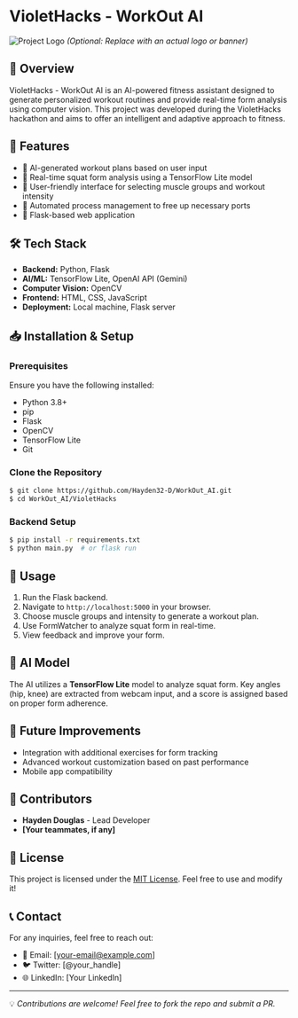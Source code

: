 # VioletHacks - WorkOut AI

![Project Logo](https://your-logo-url.com) *(Optional: Replace with an actual logo or banner)*

## 📌 Overview
VioletHacks - WorkOut AI is an AI-powered fitness assistant designed to generate personalized workout routines and provide real-time form analysis using computer vision. This project was developed during the VioletHacks hackathon and aims to offer an intelligent and adaptive approach to fitness.

## 🚀 Features
- 🔹 AI-generated workout plans based on user input
- 🔹 Real-time squat form analysis using a TensorFlow Lite model
- 🔹 User-friendly interface for selecting muscle groups and workout intensity
- 🔹 Automated process management to free up necessary ports
- 🔹 Flask-based web application

## 🛠️ Tech Stack
- **Backend:** Python, Flask
- **AI/ML:** TensorFlow Lite, OpenAI API (Gemini)
- **Computer Vision:** OpenCV
- **Frontend:** HTML, CSS, JavaScript
- **Deployment:** Local machine, Flask server

## 📥 Installation & Setup

### Prerequisites
Ensure you have the following installed:
- Python 3.8+
- pip
- Flask
- OpenCV
- TensorFlow Lite
- Git

### Clone the Repository
```bash
$ git clone https://github.com/Hayden32-D/WorkOut_AI.git
$ cd WorkOut_AI/VioletHacks
```

### Backend Setup
```bash
$ pip install -r requirements.txt
$ python main.py  # or flask run
```

## 🎯 Usage
1. Run the Flask backend.
2. Navigate to `http://localhost:5000` in your browser.
3. Choose muscle groups and intensity to generate a workout plan.
4. Use FormWatcher to analyze squat form in real-time.
5. View feedback and improve your form.

## 🔬 AI Model
The AI utilizes a **TensorFlow Lite** model to analyze squat form. Key angles (hip, knee) are extracted from webcam input, and a score is assigned based on proper form adherence.

## 📌 Future Improvements
- Integration with additional exercises for form tracking
- Advanced workout customization based on past performance
- Mobile app compatibility

## 🤝 Contributors
- **Hayden Douglas** - Lead Developer
- **[Your teammates, if any]**

## 📜 License
This project is licensed under the [MIT License](LICENSE). Feel free to use and modify it!

## 📞 Contact
For any inquiries, feel free to reach out:
- 📧 Email: [your-email@example.com]
- 🐦 Twitter: [@your_handle]
- 🌐 LinkedIn: [Your LinkedIn]

---

💡 *Contributions are welcome! Feel free to fork the repo and submit a PR.*
